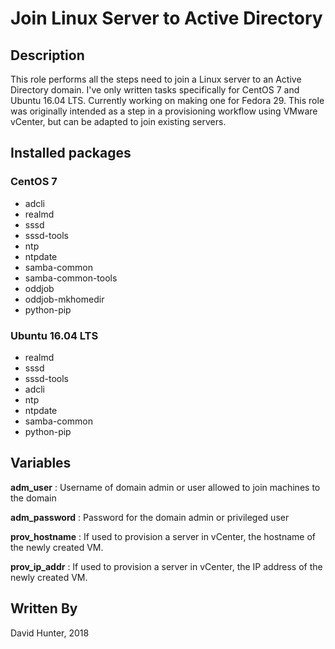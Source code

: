 # Join Linux Server to Active Directory 


## Description
This role performs all the steps need to join a Linux server to an Active Directory domain. I've only written tasks specifically for CentOS 7 and Ubuntu 16.04 LTS. Currently working on making one for Fedora 29. This role was originally intended as a step in a provisioning workflow using VMware vCenter, but can be adapted to join existing servers.

## Installed packages

### CentOS 7

- adcli
- realmd
- sssd
- sssd-tools
- ntp
- ntpdate
- samba-common
- samba-common-tools
- oddjob
- oddjob-mkhomedir
- python-pip

### Ubuntu 16.04 LTS

- realmd
- sssd
- sssd-tools
- adcli
- ntp
- ntpdate
- samba-common
- python-pip

## Variables

**adm_user** : Username of domain admin or user allowed to join machines to the domain

**adm_password** : Password for the domain admin or privileged user

**prov_hostname** : If used to provision a server in vCenter, the hostname of the newly created VM.

**prov_ip_addr** : If used to provision a server in vCenter, the IP address of the newly created VM.

## Written By
David Hunter, 2018
